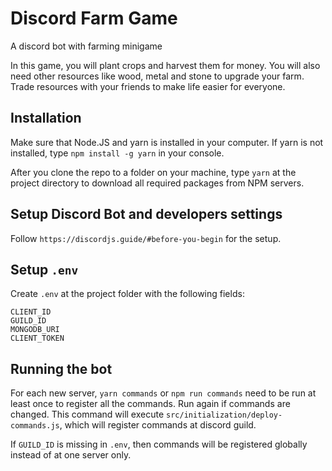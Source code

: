 # Discord Farm Game
A discord bot with farming minigame

In this game, you will plant crops and harvest them for money. You will also need other resources like wood, metal and stone to upgrade your farm. Trade resources with your friends to make life easier for everyone.

## Installation

Make sure that Node.JS and yarn is installed in your computer. If yarn is not installed, type `npm install -g yarn` in your console.

After you clone the repo to a folder on your machine, type `yarn` at the project directory to download all required packages from NPM servers.

## Setup Discord Bot and developers settings

Follow `https://discordjs.guide/#before-you-begin` for the setup.

## Setup `.env`

Create `.env` at the project folder with the following fields:

```
CLIENT_ID
GUILD_ID
MONGODB_URI
CLIENT_TOKEN
```
## Running the bot

For each new server, `yarn commands` or `npm run commands` need to be run at least once to register all the commands. Run again if commands are changed. This command will execute `src/initialization/deploy-commands.js`, which will register commands at discord guild.

If `GUILD_ID` is missing in `.env`, then commands will be registered globally instead of at one server only.
